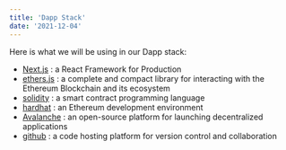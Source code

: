 ```yaml
---
title: 'Dapp Stack'
date: '2021-12-04'
---
```


Here is what we will be using in our Dapp stack:

- [Next.js](https://nextjs.org/docs) : a React Framework for Production
- [ethers.js](https://docs.ethers.io/v5/) : a complete and compact library for interacting with the Ethereum Blockchain and its ecosystem
- [solidity](https://docs.soliditylang.org/en/latest/) : a smart contract programming language
- [hardhat](https://hardhat.org/getting-started/) : an Ethereum development environment
- [Avalanche](https://docs.avax.network/) : an open-source platform for launching decentralized applications
- [github](https://docs.github.com/en/get-started/quickstart) : a code hosting platform for version control and collaboration

